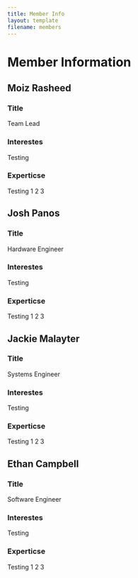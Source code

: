 ```yaml
---
title: Member Info
layout: template
filename: members
--- 
```


# Member Information

## Moiz Rasheed
### Title
  Team Lead
### Interestes
  Testing
  
### Experticse
  Testing 1 2 3

## Josh Panos 
### Title
  Hardware Engineer
### Interestes
  Testing
  
### Experticse
  Testing 1 2 3
  
  ## Jackie Malayter
### Title
  Systems Engineer
### Interestes
  Testing
  
### Experticse
  Testing 1 2 3
  
  ## Ethan Campbell
### Title
  Software Engineer 
### Interestes
  Testing
  
### Experticse
  Testing 1 2 3
